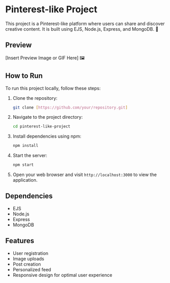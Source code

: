 
# Pinterest-like Project

This project is a Pinterest-like platform where users can share and discover creative content. It is built using EJS, Node.js, Express, and MongoDB. 📌

## Preview
[Insert Preview Image or GIF Here] 🖼️

## How to Run
To run this project locally, follow these steps:

1. Clone the repository:
   ```bash
   git clone [https://github.com/your/repository.git]
   ```

2. Navigate to the project directory:
   ```bash
   cd pinterest-like-project
   ```

3. Install dependencies using npm:
   ```bash
   npm install
   ```

4. Start the server:
   ```bash
   npm start
   ```

5. Open your web browser and visit `http://localhost:3000` to view the application.

## Dependencies
- EJS
- Node.js
- Express
- MongoDB

## Features
- User registration
- Image uploads
- Post creation
- Personalized feed
- Responsive design for optimal user experience
